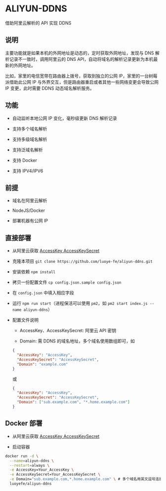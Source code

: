 ALIYUN-DDNS
===============

借助阿里云解析的 API 实现 DDNS

## 说明

主要功能就是如果本机的外网地址是动态的，定时获取外网地址，发现与 DNS 解析记录不一致时，调用阿里云的 DNS API，自动将域名的解析记录更新为本机最新的外网地址。

比如，家里的电信宽带在路由器上拨号，获取到独立的公网 IP，家里的一台树莓派借助此公网 IP 与外界交互，但是路由器重启或者其他一些网络变更会导致公网 IP 变更，此时需要 DDNS 动态域名解析服务。

## 功能

* 自动监听本地公网 IP 变化，毫秒级更新 DNS 解析记录

* 支持多个域名解析

* 支持多级域名解析

* 支持泛域名解析

* 支持 Docker

* 支持 IPV4/IPV6

## 前提

* 域名在阿里云解析

* NodeJS/Docker

* 部署机器有公网 IP

## 直接部署

* 从阿里云获取 [AccessKey AccessKeySecret](https://ak-console.aliyun.com/#/accesskey)

* 克隆本项目 `git clone https://github.com/luoye-fe/aliyun-ddns.git`

* 安装依赖 `npm install`

* 拷贝一份配置文件 `cp config.json.sample config.json`

* 在 `config.json` 中填入相应字段

* 运行 `npm run start`（进程保活可以使用 `pm2`，如 `pm2 start index.js --name aliyun-ddns`）

* 配置文件说明

  * AccessKey、AccessKeySecret: 阿里云 API 密钥

  * Domain: 需 DDNS 的域名地址，多个域名使用数组即可，如

  ```json
  {
    "AccessKey": "AccessKey",
    "AccessKeySecret": "AccessKeySecret",
    "Domain": "example.com"
  }
  ```

  或

  ```json
  {
    "AccessKey": "AccessKey",
    "AccessKeySecret": "AccessKeySecret",
    "Domain": ["sub.example.com", "*.home.example.com"]
  }
  ```

## Docker 部署

* 从阿里云获取 [AccessKey AccessKeySecret](https://ak-console.aliyun.com/#/accesskey)

* 启动容器

```bash
docker run -d \
  --name=aliyun-ddns \
  --restart=always \
  -e AccessKey=Your_AccessKey \
  -e AccessKeySecret=Your_AccessKeySecret \
  -e Domain="sub.example.com,*.home.example.com" \ # 多个域名用英文逗号连接
  luoyefe/aliyun-ddns
```
